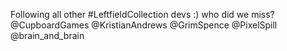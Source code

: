 Following all other #LeftfieldCollection devs :) who did we miss? @CupboardGames  @KristianAndrews @GrimSpence @PixelSpill @brain_and_brain